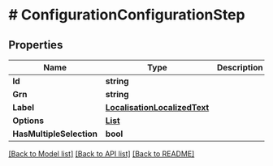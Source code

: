 # # ConfigurationConfigurationStep


## Properties 


Name | Type | Description | Notes
------------ | ------------- | ------------- | -------------
**Id**| **string** |   | [optional]
**Grn**| **string** |   | [optional]
**Label**| [**LocalisationLocalizedText**](LocalisationLocalizedText.md) |   | [optional]
**Options**| [**List<ConfigurationStepOption>**](ConfigurationStepOption.md) |   | [optional]
**HasMultipleSelection**| **bool** |   | [optional]


[[Back to Model list]](../../README.md#models) [[Back to API list]](../../README.md#endpoints) [[Back to README]](../../README.md)

